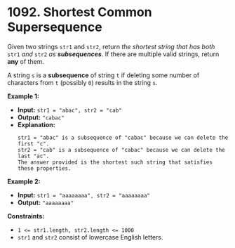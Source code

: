 # 1092. Shortest Common Supersequence

Given two strings `str1` and `str2`, return _the shortest string that has both_ `str1` _and_ `str2` _as **subsequences**_. If there are multiple valid strings, return **any** of them.

A string `s` is a **subsequence** of string `t` if deleting some number of characters from `t` (possibly `0`) results in the string `s`.

**Example 1:**

* **Input:** `str1 = "abac", str2 = "cab"`
* **Output:** `"cabac"`
* **Explanation:**
    ```
    str1 = "abac" is a subsequence of "cabac" because we can delete the first "c".
    str2 = "cab" is a subsequence of "cabac" because we can delete the last "ac".
    The answer provided is the shortest such string that satisfies these properties.
    ```

**Example 2:**

* **Input:** `str1 = "aaaaaaaa", str2 = "aaaaaaaa"`
* **Output:** `"aaaaaaaa"`

**Constraints:**

*   `1 <= str1.length, str2.length <= 1000`
*   `str1` and `str2` consist of lowercase English letters.
